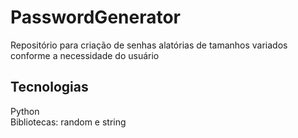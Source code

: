 # PasswordGenerator
Repositório para criação de senhas alatórias de tamanhos variados conforme a necessidade do usuário

## Tecnologias
Python  
Bibliotecas: random e string
